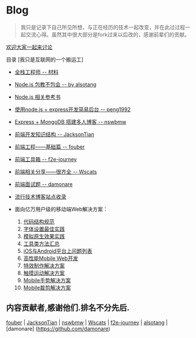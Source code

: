 # Blog

> 我只是记录下自己所见所想，与正在经历的技术一起改变，并在此过过程一起交流心得。虽然其中很大部分是fork过来以后改的，感谢前辈们的贡献。

[欢迎大家一起来讨论](https://github.com/vsery/Blog/issues/1)

目录 [我只是互联网的一个搬运工]

* [全栈工程师 -- 材料](https://github.com/vsery/Blog/tree/master/full-stack/README.md)

* [Node.js 包教不包会 -- by alsotang](https://github.com/vsery/Blog/tree/master/node-books/README.md)

* [Node.js 相关参考书](https://github.com/vsery/Blog/tree/master/node-link/README.md)

* [使用node.js + express开发简易后台 -- peng1992](https://github.com/vsery/Blog/tree/master/express/README.md)

* [Express + MongoDB 搭建多人博客 -- nswbmw](https://github.com/vsery/Blog/tree/master/blogs/README.md)

* [前端开发知识结构 -- JacksonTian](https://github.com/vsery/Blog/tree/master/frontend-knowledge-structure/README.md)

* [前端工程——基础篇 -- fouber](https://github.com/fouber/blog)

* [前端工具箱 -- f2e-journey](https://github.com/vsery/Blog/tree/master/tool/README.md)

* [前端相关分享——很齐全 -- Wscats](https://github.com/vsery/Blog/tree/master/frontend-share/README.md)

* [前端面试题 -- damonare ](https://github.com/vsery/Blog/tree/master/subject/README.md)

* [流行技术博客站点收录](https://github.com/vsery/Blog/tree/master/blog/README.md)

* 面向亿万用户级的移动端Web解决方案：
    1. [代码结构规范](./solutions/project-structure.md)
    2. [字体设置最佳实践](./solutions/font-family.md)
    3. [模拟原生效果实践](./solutions/)
    4. [工具类方法汇总](./tools/)
    5. [iOS与Android平台上问题列表](./issues/)
    6. [高性能Mobile Web开发](./performance/)
    7. [特效制作解决方案](http://alloyteam.github.io/AlloyTouch/transformjs/)
    9. [触摸运动解决方案](https://github.com/AlloyTeam/AlloyTouch)
    10. [Mobile手势解决方案](https://github.com/AlloyTeam/AlloyFinger)
    11. [Mobile裁剪解决方案](https://github.com/AlloyTeam/AlloyFinger/tree/master/alloy_crop)



## 内容贡献者,感谢他们.排名不分先后.
[fouber](https://github.com/fouber) | [JacksonTian](https://github.com/JacksonTian) | [nswbmw](https://github.com/nswbmw) | [Wscats](https://github.com/Wscats) | [f2e-journey](https://github.com/f2e-journey) | [alsotang](https://github.com/alsotang) | [damonare] (https://github.com/damonare)


